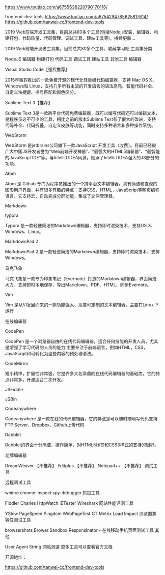 https://www.toutiao.com/a6755638220790170116/

frontend-dev-tools https://www.toutiao.com/a6754294785625817614/
https://github.com/tanwei-cc/frontend-dev-tools

2019 Web前端开发工具集，目前总共80多个工具(包括Nodejs安装、编辑器、构建打包、代码质量、代码管理、调试工具、建站工具等)，持续更新...

2019 Web前端开发者工具集，目前总共80多个工具，收藏学习吧
工具集分类

NodeJS
编辑器
构建打包
代码工具
调试工具
建站工具
其他工具
编辑器

Visual Studio Code【强烈推荐】

2015年微软推出的一款免费开源的现代化轻量级代码编辑器，支持 Mac OS X、Windows和 Linux，支持几乎所有主流的开发语言的语法高亮、智能代码补全、自定义快捷键、括号匹配和颜色区分。

Sublime Text 3【推荐】

Sublime Text 3是一款跨平台代码免费编辑器，既可以编写代码还可以编辑文本，是程序员必不可少的工具，相比之前的版本Sublime Text有了很大的改进，支持代码补全、代码折叠，自定义皮肤等功能，同时支持多种语言和多种操作系统。

WebStorm

WebStorm 是jetbrains公司旗下一款JavaScript 开发工具（收费）。目前已经被广大中国JS开发者誉为“Web前端开发神器”、“最强大的HTML5编辑器”、“最智能的JavaScript IDE”等。与IntelliJ IDEA同源，继承了IntelliJ IDEA强大的JS部分的功能。

Atom

Atom 是 Github 专门为程序员推出的一个跨平台文本编辑器。具有简洁和直观的图形用户界面，并有很多有趣的特点：支持CSS，HTML，JavaScript等网页编程语言。它支持宏，自动完成分屏功能，集成了文件管理器。

Markdown

typora

Typora 是一款轻便简洁的Markdown编辑器，支持即时渲染技术，支持OS X、Windows、Linux。

MarkdownPad 2

MarkdownPad 2 是一款轻便简洁的Markdown编辑器，支持即时渲染技术，支持Windows。

马克飞象

马克飞象是一款专为印象笔记（Evernote）打造的Markdown编辑器，界面简洁大方，支持即时本地保存、导出Markdown、PDF、HTML、同步Evernote。

Vim

Vim 是从Vi发展而来的一款功能强大、高度可定制的文本编辑器，主要在Linux 下运行

在线编辑器

CodePen

CodePen 是一个浏览器自由的在线代码编辑器，适合任何技能的开发人员，尤其是增强了学习代码的人员的能力.主要专注于前端语言，例如HTML，CSS，JavaScript和可转化为这些内容的预处理语法。

CodeMirror

短小精悍，扩展性非常强，它是许多大名鼎鼎的在线代码编辑器的基础库，它的特点非常多，开源适合二次开发。

JSFiddle

JSBin

Codeanywhere

Codeanywhere 是一款在线的代码编辑器，它的特点是可以随时随地写代码支持FTP Server、Dropbox、Github上传代码

Dabblet

Dabblet的界面十分简洁，操作简单，对HTML5标签和CSS3样式的支持的很好。

老牌编辑器

DreamWeaver 【不推荐】
Editplus 【不推荐】
Notepad++ 【不推荐】
调试工具

远程调试工具

weinre
chrome inspect
spy-debugger
抓包工具

Fiddler
Charles
HttpWatch
IETester
Wireshark
网站性能评测工具

YSlow
PageSpeed
Pingdom
WebPageTest
GT Metrix
Load Impact
浏览器兼容性测试工具

browsershots
Brower Sandbox
ResponsInator - 在线移动手机页面测试工具
其他

User Agent String
网站测速
更多工具可以查看官方文档

开源地址：

https://github.com/tanwei-cc/frontend-dev-tools

